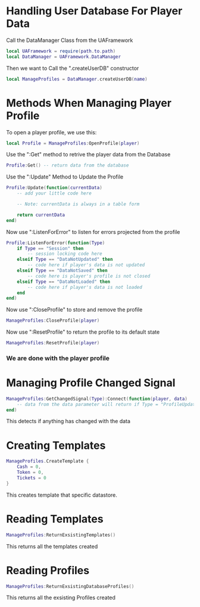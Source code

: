 # **Handling User Database For Player Data**

Call the DataManager Class from the UAFramework

``` lua
local UAFramework = require(path.to.path)
local DataManager = UAFramework.DataManager
```

Then we want to Call the ".createUserDB" constructor
```lua
local ManageProfiles = DataManager.createUserDB(name)
```

# Methods When Managing Player Profile

To open a player profile, we use this:
``` lua
local Profile = ManageProfiles:OpenProfile(player)
```

Use the ":Get" method to retrive the player data from the Database

``` lua
Profile:Get() -- return data from the database
```

Use the ":Update" Method to Update the Profile

``` lua
Profile:Update(function(currentData)
    -- add your little code here 

    -- Note: currentData is always in a table form

    return currentData
end)
```

Now use ":ListenForError" to listen for errors projected from the profile

``` lua
Profile:ListenForError(function(Type)
    if Type == "Session" then
        -- session locking code here
    elseif Type == "DataNotUpdated" then
        -- code here if player's data is not updated
    elseif Type == "DataNotSaved" then
        -- code here is player's profile is not closed
    elseif Type == "DataNotLoaded" then
        -- code here if player's data is not loaded
    end
end)
```

Now use ":CloseProfile" to store and remove the profile

``` lua
ManageProfiles:CloseProfile(player)
```

Now use ":ResetProfile" to return the profile to its default state
``` lua
ManageProfiles:ResetProfile(player)
```

### We are done with the player profile

# Managing Profile Changed Signal
``` lua
ManageProfiles:GetChangedSignal(Type):Connect(function(player, data)
    -- data from the data parameter will return if Type = "ProfileUpdated" else it would return nil
end)
```
This detects if anything has changed with the data

# Creating Templates
``` lua
ManageProfiles.CreateTemplate {
    Cash = 0,
    Token = 0,
    Tickets = 0
}
```
This creates template that specific datastore.

# Reading Templates
``` lua
ManageProfiles:ReturnExsistingTemplates()
```
This returns all the templates created

# Reading Profiles
``` lua
ManageProfiles:ReturnExsistingDatabaseProfiles()
```
This returns all the exsisting Profiles created